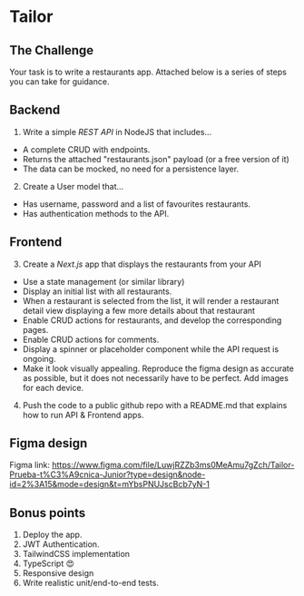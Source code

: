 # Tailor

## The Challenge

Your task is to write a restaurants app. Attached below is a series of steps you can take for guidance.

## Backend

1. Write a simple _REST API_ in NodeJS that includes...

- A complete CRUD with endpoints.
- Returns the attached "restaurants.json" payload (or a free version of it)
- The data can be mocked, no need for a persistence layer.

2. Create a User model that...

- Has username, password and a list of favourites restaurants.
- Has authentication methods to the API.

## Frontend

3. Create a _Next.js_ app that displays the restaurants from your API

- Use a state management (or similar library)
- Display an initial list with all restaurants.
- When a restaurant is selected from the list, it will render a restaurant detail view displaying a few more details about that restaurant
- Enable CRUD actions for restaurants, and develop the corresponding pages.
- Enable CRUD actions for comments.
- Display a spinner or placeholder component while the API request is ongoing.
- Make it look visually appealing. Reproduce the figma design as accurate as possible, but it does not necessarily have to be perfect. Add images for each device.

4. Push the code to a public github repo with a README.md that explains how to run API & Frontend apps.

## Figma design

Figma link: https://www.figma.com/file/LuwjRZZb3ms0MeAmu7gZch/Tailor-Prueba-t%C3%A9cnica-Junior?type=design&node-id=2%3A15&mode=design&t=mYbsPNUJscBcb7yN-1

## Bonus points

1. Deploy the app.
2. JWT Authentication.
3. TailwindCSS implementation
4. TypeScript 😍
5. Responsive design
6. Write realistic unit/end-to-end tests.
